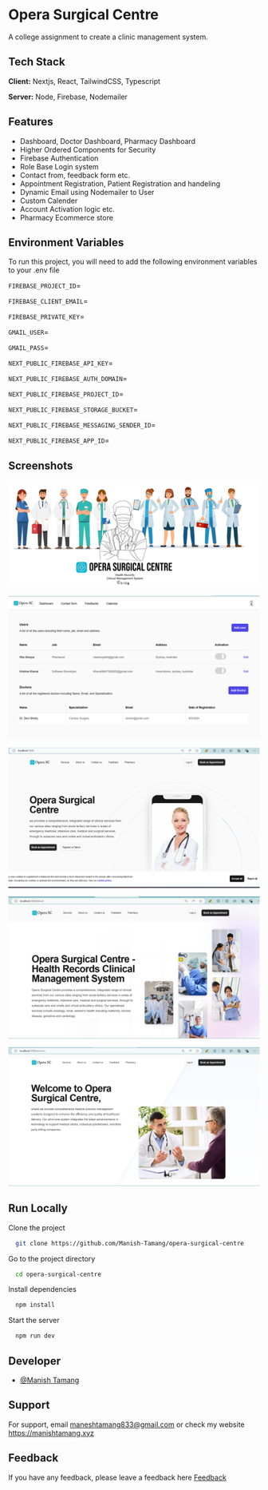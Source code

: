 # Opera Surgical Centre

A college assignment to create a clinic management system.

## Tech Stack

**Client:** Nextjs, React, TailwindCSS, Typescript

**Server:** Node, Firebase, Nodemailer

## Features

- Dashboard, Doctor Dashboard, Pharmacy Dashboard
- Higher Ordered Components for Security
- Firebase Authentication
- Role Base Login system
- Contact from, feedback form etc.
- Appointment Registration, Patient Registration and handeling
- Dynamic Email using Nodemailer to User
- Custom Calender
- Account Activation logic etc.
- Pharmacy Ecommerce store

## Environment Variables

To run this project, you will need to add the following environment variables to your .env file

`FIREBASE_PROJECT_ID`=

`FIREBASE_CLIENT_EMAIL`=

`FIREBASE_PRIVATE_KEY`=

`GMAIL_USER`=

`GMAIL_PASS`=

`NEXT_PUBLIC_FIREBASE_API_KEY`=

`NEXT_PUBLIC_FIREBASE_AUTH_DOMAIN`=

`NEXT_PUBLIC_FIREBASE_PROJECT_ID`=

`NEXT_PUBLIC_FIREBASE_STORAGE_BUCKET`=

`NEXT_PUBLIC_FIREBASE_MESSAGING_SENDER_ID`=

`NEXT_PUBLIC_FIREBASE_APP_ID`=

## Screenshots

![App Screenshot](https://github.com/Manish-Tamang/opera-surgical-centre/blob/main/src/images/banner.png?raw=true)

![App Screenshot](https://github.com/Manish-Tamang/opera-surgical-centre/blob/main/src/images/Screenshot%202024-08-14%20072850.png?raw=true)

![App Screenshot](https://github.com/Manish-Tamang/opera-surgical-centre/blob/main/src/images/Screenshot%202024-08-14%20082538.png?raw=true)

![App Screenshot](https://github.com/Manish-Tamang/opera-surgical-centre/blob/main/src/images/Screenshot%202024-08-14%20082813.png?raw=true)

![App Screenshot](https://github.com/Manish-Tamang/opera-surgical-centre/blob/main/src/images/Screenshot%202024-08-14%20082827.png?raw=true)

## Run Locally

Clone the project

```bash
  git clone https://github.com/Manish-Tamang/opera-surgical-centre
```

Go to the project directory

```bash
  cd opera-surgical-centre
```

Install dependencies

```bash
  npm install
```

Start the server

```bash
  npm run dev
```

## Developer

- [@Manish Tamang](https://github.com/Manish-Tamang)

## Support

For support, email maneshtamang833@gmail.com or check my website https://manishtamang.xyz

## Feedback

If you have any feedback, please leave a feedback here [Feedback](https://manishtamang.xyz/contact)
